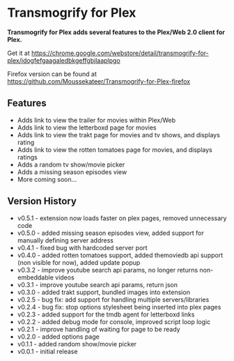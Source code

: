 Transmogrify for Plex
==============
**Transmogrify for Plex adds several features to the Plex/Web 2.0 client for Plex.**

Get it at https://chrome.google.com/webstore/detail/transmogrify-for-plex/jdogfefgaagaledbkgeffgbjlaaplpgo

Firefox version can be found at https://github.com/Moussekateer/Transmogrify-for-Plex-firefox

Features
--------------
- Adds link to view the trailer for movies within Plex/Web
- Adds link to view the letterboxd page for movies
- Adds link to view the trakt page for movies and tv shows, and displays rating
- Adds link to view the rotten tomatoes page for movies, and displays ratings
- Adds a random tv show/movie picker
- Adds a missing season episodes view
- More coming soon...

Version History
--------------
- v0.5.1 - extension now loads faster on plex pages, removed unnecessary code
- v0.5.0 - added missing season episodes view, added support for manually defining server address
- v0.4.1 - fixed bug with hardcoded server port
- v0.4.0 - added rotten tomatoes support, added themoviedb api support (non visible for now), added update popup
- v0.3.2 - improve youtube search api params, no longer returns non-embeddable videos
- v0.3.1 - improve youtube search api params, return json
- v0.3.0 - added trakt support, bundled images into extension
- v0.2.5 - bug fix: add support for handling multiple servers/libraries
- v0.2.4 - bug fix: stop options stylesheet being inserted into plex pages
- v0.2.3 - added support for the tmdb agent for letterboxd links
- v0.2.2 - added debug mode for console, improved script loop logic
- v0.2.1 - improve handling of waiting for page to be ready
- v0.2.0 - added options page
- v0.1.1 - added random show/movie picker
- v0.0.1 - initial release